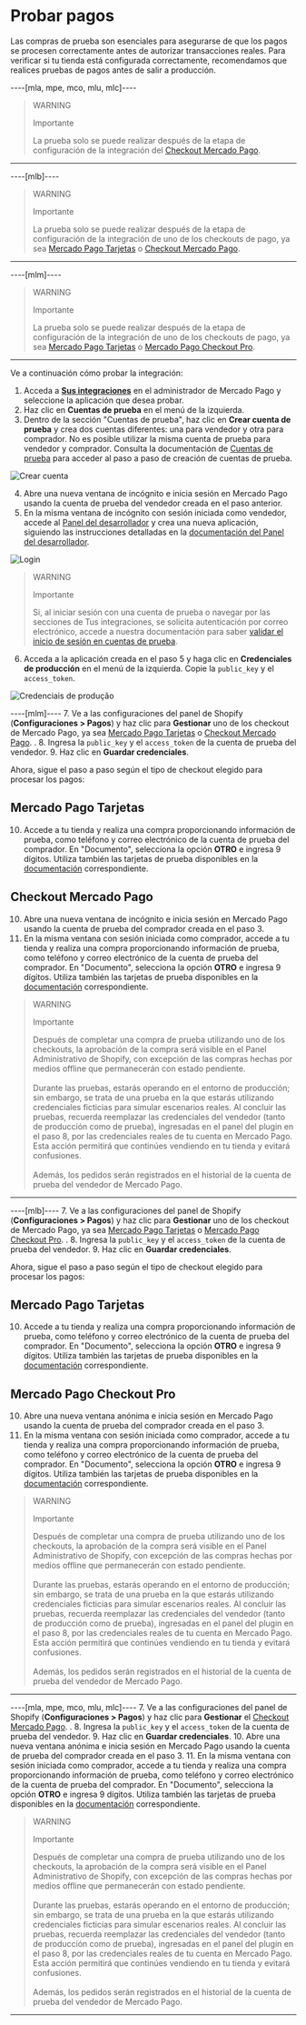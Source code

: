 # Probar pagos

Las compras de prueba son esenciales para asegurarse de que los pagos se procesen correctamente antes de autorizar transacciones reales. Para verificar si tu tienda está configurada correctamente, recomendamos que realices pruebas de pagos antes de salir a producción.

----[mla, mpe, mco, mlu, mlc]----
> WARNING
> 
> Importante
>
> La prueba solo se puede realizar después de la etapa de configuración de la integración del [Checkout Mercado Pago](/developers/es/docs/shopify/integration-configuration/checkout-pro).

------------
----[mlb]----
> WARNING
> 
> Importante
>
> La prueba solo se puede realizar después de la etapa de configuración de la integración de uno de los checkouts de pago, ya sea [Mercado Pago Tarjetas](/developers/es/docs/shopify/integration-configuration/checkout-cards) o [Checkout Mercado Pago](/developers/es/docs/shopify/integration-configuration/checkout-pro).

------------
----[mlm]----
> WARNING
> 
> Importante
>
> La prueba solo se puede realizar después de la etapa de configuración de la integración de uno de los checkouts de pago, ya sea [Mercado Pago Tarjetas](/developers/es/docs/shopify/integration-configuration/checkout-cards) o [Mercado Pago Checkout Pro](/developers/es/docs/shopify/integration-configuration/checkout-pro).

------------

Ve a continuación cómo probar la integración:

1. Acceda a **[Sus integraciones](https://www.mercadopago[FAKER][URL][DOMAIN]/developers/panel/app)** en el administrador de Mercado Pago y seleccione la aplicación que desea probar.
2. Haz clic en **Cuentas de prueba** en el menú de la izquierda.
3. Dentro de la sección "Cuentas de prueba", haz clic en **Crear cuenta de prueba** y crea dos cuentas diferentes: una para vendedor y otra para comprador. No es posible utilizar la misma cuenta de prueba para vendedor y comprador. Consulta la documentación de [Cuentas de prueba](/developers/es/docs/shopify/additional-content/your-integrations/test/accounts)  para acceder al paso a paso de creación de cuentas de prueba.

![Crear cuenta](/images/shopify/test-create-account-es.gif)

4. Abre una nueva ventana de incógnito e inicia sesión en Mercado Pago usando la cuenta de prueba del vendedor creada en el paso anterior.
5. En la misma ventana de incógnito con sesión iniciada como vendedor, accede al [Panel del desarrollador](https://www.mercadopago[FAKER][URL][DOMAIN]/developers/panel/app) y crea una nueva aplicación, siguiendo las instrucciones detalladas en la [documentación del Panel del desarrollador](/developers/es/docs/shopify/additional-content/your-integrations/dashboard).

![Login](/images/shopify/test-login-es.gif)

> WARNING
>
> Importante
>
> Si, al iniciar sesión con una cuenta de prueba o navegar por las secciones de Tus integraciones, se solicita autenticación por correo electrónico, accede a nuestra documentación para saber [validar el inicio de sesión en cuentas de prueba](/developers/es/docs/adobe-commerce/additional-content/your-integrations/test/accounts#bookmark_validar_inicio_de_sesión_con_usuarios_de_prueba).

6. Acceda a la aplicación creada en el paso 5 y haga clic en **Credenciales de producción** en el menú de la izquierda. Copie la `public_key` y el `access_token`.

![Credenciais de produção](/images/shopify/test-prod-credentials-es.png)

----[mlm]----
7. Ve a las configuraciones del panel de Shopify (**Configuraciones > Pagos**) y haz clic para **Gestionar** uno de los checkout de Mercado Pago, ya sea [Mercado Pago Tarjetas](/developers/es/docs/shopify/integration-configuration/checkout-cards) o [Checkout Mercado Pago](/developers/es/docs/shopify/integration-configuration/checkout-pro). .
8. Ingresa la `public_key` y el `access_token` de la cuenta de prueba del vendedor.
9. Haz clic en **Guardar credenciales**.

Ahora, sigue el paso a paso según el tipo de checkout elegido para procesar los pagos:

## Mercado Pago Tarjetas

10. Accede a tu tienda y realiza una compra proporcionando información de prueba, como teléfono y correo electrónico de la cuenta de prueba del comprador. En "Documento", selecciona la opción **OTRO** e ingresa 9 dígitos. Utiliza también las tarjetas de prueba disponibles en la [documentación](/developers/es/docs/shopify/additional-content/your-integrations/test/cards) correspondiente.

## Checkout Mercado Pago

10. Abre una nueva ventana de incógnito e inicia sesión en Mercado Pago usando la cuenta de prueba del comprador creada en el paso 3.
11. En la misma ventana con sesión iniciada como comprador, accede a tu tienda y realiza una compra proporcionando información de prueba, como teléfono y correo electrónico de la cuenta de prueba del comprador. En "Documento", selecciona la opción **OTRO** e ingresa 9 dígitos. Utiliza también las tarjetas de prueba disponibles en la [documentación](/developers/es/docs/shopify/additional-content/your-integrations/test/cards) correspondiente.

> WARNING
> 
> Importante
>
> Después de completar una compra de prueba utilizando uno de los checkouts, la aprobación de la compra será visible en el Panel Administrativo de Shopify, con excepción de las compras hechas por medios offline que permanecerán con estado pendiente.
> <br><br>
> Durante las pruebas, estarás operando en el entorno de producción; sin embargo, se trata de una prueba en la que estarás utilizando credenciales ficticias para simular escenarios reales. Al concluir las pruebas, recuerda reemplazar las credenciales del vendedor (tanto de producción como de prueba), ingresadas en el panel del plugin en el paso 8, por las credenciales reales de tu cuenta en Mercado Pago. Esta acción permitirá que continúes vendiendo en tu tienda y evitará confusiones.
> <br><br>
> Además, los pedidos serán registrados en el historial de la cuenta de prueba del vendedor de Mercado Pago.

------------
----[mlb]----
7. Ve a las configuraciones del panel de Shopify (**Configuraciones > Pagos**) y haz clic para **Gestionar** uno de los checkout de Mercado Pago, ya sea [Mercado Pago Tarjetas](/developers/es/docs/shopify/integration-configuration/checkout-cards) o [Mercado Pago Checkout Pro](/developers/es/docs/shopify/integration-configuration/checkout-pro). .
8. Ingresa la `public_key` y el `access_token` de la cuenta de prueba del vendedor.
9. Haz clic en **Guardar credenciales**.

Ahora, sigue el paso a paso según el tipo de checkout elegido para procesar los pagos:

## Mercado Pago Tarjetas

10. Accede a tu tienda y realiza una compra proporcionando información de prueba, como teléfono y correo electrónico de la cuenta de prueba del comprador. En "Documento", selecciona la opción **OTRO** e ingresa 9 dígitos. Utiliza también las tarjetas de prueba disponibles en la [documentación](/developers/es/docs/shopify/additional-content/your-integrations/test/cards) correspondiente.

## Mercado Pago Checkout Pro

10. Abre una nueva ventana anónima e inicia sesión en Mercado Pago usando la cuenta de prueba del comprador creada en el paso 3.
11. En la misma ventana con sesión iniciada como comprador, accede a tu tienda y realiza una compra proporcionando información de prueba, como teléfono y correo electrónico de la cuenta de prueba del comprador. En "Documento", selecciona la opción **OTRO** e ingresa 9 dígitos. Utiliza también las tarjetas de prueba disponibles en la [documentación](/developers/es/docs/shopify/additional-content/your-integrations/test/cards) correspondiente.

> WARNING
> 
> Importante
>
> Después de completar una compra de prueba utilizando uno de los checkouts, la aprobación de la compra será visible en el Panel Administrativo de Shopify, con excepción de las compras hechas por medios offline que permanecerán con estado pendiente.
> <br><br>
> Durante las pruebas, estarás operando en el entorno de producción; sin embargo, se trata de una prueba en la que estarás utilizando credenciales ficticias para simular escenarios reales. Al concluir las pruebas, recuerda reemplazar las credenciales del vendedor (tanto de producción como de prueba), ingresadas en el panel del plugin en el paso 8, por las credenciales reales de tu cuenta en Mercado Pago. Esta acción permitirá que continúes vendiendo en tu tienda y evitará confusiones.
> <br><br>
> Además, los pedidos serán registrados en el historial de la cuenta de prueba del vendedor de Mercado Pago.

------------
----[mla, mpe, mco, mlu, mlc]----
7. Ve a las configuraciones del panel de Shopify (**Configuraciones > Pagos**) y haz clic para **Gestionar** el [Checkout Mercado Pago](/developers/es/docs/shopify/integration-configuration/checkout-pro). .
8. Ingresa la `public_key` y el `access_token` de la cuenta de prueba del vendedor.
9. Haz clic en **Guardar credenciales**.
10. Abre una nueva ventana anónima e inicia sesión en Mercado Pago usando la cuenta de prueba del comprador creada en el paso 3.
11. En la misma ventana con sesión iniciada como comprador, accede a tu tienda y realiza una compra proporcionando información de prueba, como teléfono y correo electrónico de la cuenta de prueba del comprador. En "Documento", selecciona la opción **OTRO** e ingresa 9 dígitos. Utiliza también las tarjetas de prueba disponibles en la [documentación](/developers/es/docs/shopify/additional-content/your-integrations/test/cards) correspondiente.

> WARNING
> 
> Importante
>
> Después de completar una compra de prueba utilizando uno de los checkouts, la aprobación de la compra será visible en el Panel Administrativo de Shopify, con excepción de las compras hechas por medios offline que permanecerán con estado pendiente.
> <br><br>
> Durante las pruebas, estarás operando en el entorno de producción; sin embargo, se trata de una prueba en la que estarás utilizando credenciales ficticias para simular escenarios reales. Al concluir las pruebas, recuerda reemplazar las credenciales del vendedor (tanto de producción como de prueba), ingresadas en el panel del plugin en el paso 8, por las credenciales reales de tu cuenta en Mercado Pago. Esta acción permitirá que continúes vendiendo en tu tienda y evitará confusiones.
> <br><br>
> Además, los pedidos serán registrados en el historial de la cuenta de prueba del vendedor de Mercado Pago.

------------